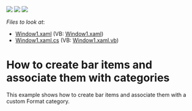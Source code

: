 <!-- default badges list -->
![](https://img.shields.io/endpoint?url=https://codecentral.devexpress.com/api/v1/VersionRange/128640831/21.1.5%2B)
[![](https://img.shields.io/badge/Open_in_DevExpress_Support_Center-FF7200?style=flat-square&logo=DevExpress&logoColor=white)](https://supportcenter.devexpress.com/ticket/details/E1543)
[![](https://img.shields.io/badge/📖_How_to_use_DevExpress_Examples-e9f6fc?style=flat-square)](https://docs.devexpress.com/GeneralInformation/403183)
<!-- default badges end -->
<!-- default file list -->
*Files to look at*:

* [Window1.xaml](./CS/WpfApplication3/Window1.xaml) (VB: [Window1.xaml](./VB/WpfApplication3/Window1.xaml))
* [Window1.xaml.cs](./CS/WpfApplication3/Window1.xaml.cs) (VB: [Window1.xaml.vb](./VB/WpfApplication3/Window1.xaml.vb))
<!-- default file list end -->
# How to create bar items and associate them with categories


<p>This example shows how to create bar items and associate them with a custom Format category.</p>

<br/>


